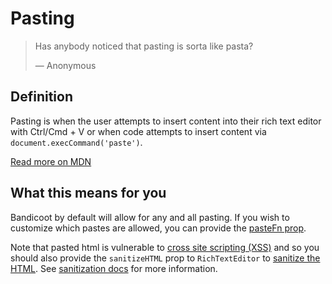# Pasting

> Has anybody noticed that pasting is sorta like pasta?
>
> &#8212; Anonymous

## Definition
Pasting is when the user attempts to insert content into their rich text editor with Ctrl/Cmd + V
or when code attempts to insert content via `document.execCommand('paste')`.

[Read more on MDN](https://developer.mozilla.org/en-US/docs/Web/Events/paste)

## What this means for you
Bandicoot by default will allow for any and all pasting. If you wish to customize which pastes are allowed, you can 
provide the [pasteFn prop](/components/rich-text-editor.md#props).

Note that pasted html is vulnerable to [cross site scripting (XSS)](https://en.wikipedia.org/wiki/Cross-site_scripting)
and so you should also provide the `sanitizeHTML` prop to `RichTextEditor` to [sanitize the HTML](https://en.wikipedia.org/wiki/HTML_sanitization). See [sanitization docs](/concepts/sanitization.md) for more information.